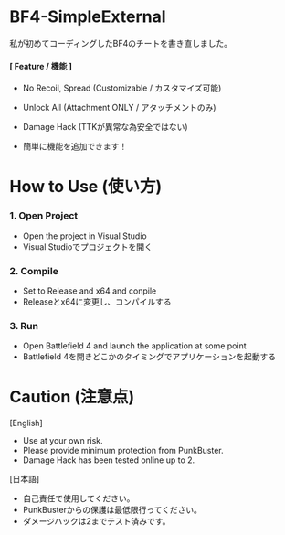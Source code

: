# BF4-SimpleExternal

私が初めてコーディングしたBF4のチートを書き直しました。

#### [ Feature / 機能 ]
* No Recoil, Spread (Customizable / カスタマイズ可能)
* Unlock All (Attachment ONLY / アタッチメントのみ)
* Damage Hack (TTKが異常な為安全ではない)

* 簡単に機能を追加できます！

# How to Use (使い方)

### 1. Open Project
  - Open the project in Visual Studio
  - Visual Studioでプロジェクトを開く

### 2. Compile
  - Set to Release and x64 and conpile
  - Releaseとx64に変更し、コンパイルする

### 3. Run
  - Open Battlefield 4 and launch the application at some point
  - Battlefield 4を開きどこかのタイミングでアプリケーションを起動する

# Caution (注意点)
[English]
* Use at your own risk.
* Please provide minimum protection from PunkBuster.
* Damage Hack has been tested online up to 2.

[日本語]
* 自己責任で使用してください。
* PunkBusterからの保護は最低限行ってください。
* ダメージハックは2までテスト済みです。
